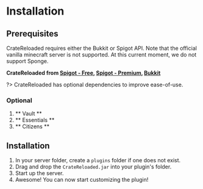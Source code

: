 # Installation

## Prerequisites

CrateReloaded requires either the Bukkit or Spigot API. Note that the official vanilla minecraft server is not supported.
At this current moment, we do not support Sponge.

**CrateReloaded from [Spigot - Free](https://www.spigotmc.org/resources/mystery-crate-crate-reloaded.861/), 
[Spigot - Premium](https://www.spigotmc.org/resources/.3663/),
[Bukkit](http://dev.bukkit.org/bukkit-plugins/crate-reloaded/)**

?> CrateReloaded has optional dependencies to improve ease-of-use. 

### Optional

1. ** Vault **
2. ** Essentials **
3. ** Citizens **

## Installation

1. In your server folder, create a `plugins` folder if one does not exist.
2. Drag and drop the `CrateReloaded.jar` into your plugin's folder.
3. Start up the server.
4. Awesome! You can now start customizing the plugin!
